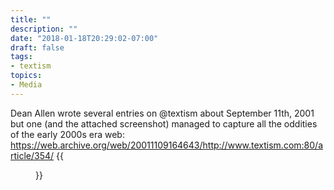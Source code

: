 ```yaml
---
title: ""
description: ""
date: "2018-01-18T20:29:02-07:00"
draft: false
tags:
- textism
topics:
- Media
---
```

	
Dean Allen wrote several entries on @textism about September 11th, 2001 but one (and the attached screenshot) managed to capture all the oddities of the early 2000s era web: https://web.archive.org/web/20011109164643/http://www.textism.com:80/article/354/ {{<figure src="/minis/2018/01/9-11-msn.jpg">}}
